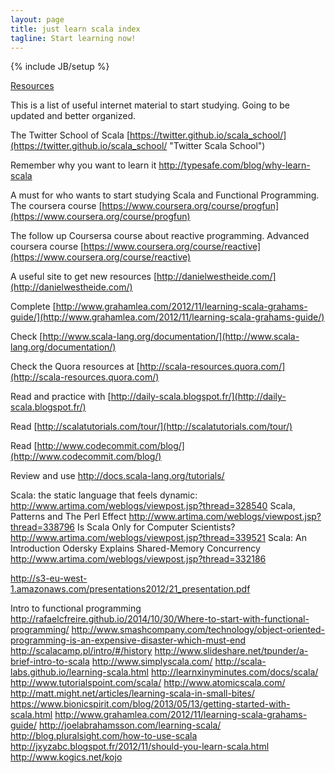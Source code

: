 ```yaml
---
layout: page
title: just learn scala index
tagline: Start learning now!
---
```

{% include JB/setup %}

[Resources](resources.html)

This is a list of useful internet material to start studying. Going to be updated and better organized.  

The Twitter School of Scala [https://twitter.github.io/scala_school/](https://twitter.github.io/scala_school/ "Twitter Scala School")

Remember why you want to learn it [http://typesafe.com/blog/why-learn-scala ](http://typesafe.com/blog/why-learn-scala  "why-learn-scala")  

A must for who wants to start studying Scala and Functional Programming. The coursera course [https://www.coursera.org/course/progfun](https://www.coursera.org/course/progfun) 

The follow up Coursersa course about reactive programming. Advanced coursera course [https://www.coursera.org/course/reactive](https://www.coursera.org/course/reactive)  

A useful site to get new resources [http://danielwestheide.com/](http://danielwestheide.com/)  

Complete [http://www.grahamlea.com/2012/11/learning-scala-grahams-guide/](http://www.grahamlea.com/2012/11/learning-scala-grahams-guide/)  

Check [http://www.scala-lang.org/documentation/](http://www.scala-lang.org/documentation/) 

Check the Quora resources at [http://scala-resources.quora.com/](http://scala-resources.quora.com/) 

Read and practice with [http://daily-scala.blogspot.fr/](http://daily-scala.blogspot.fr/)  

Read [http://scalatutorials.com/tour/](http://scalatutorials.com/tour/)

Read [http://www.codecommit.com/blog/](http://www.codecommit.com/blog/) 

Review and use [http://docs.scala-lang.org/tutorials/ ](http://docs.scala-lang.org/tutorials/) 



Scala: the static language that feels dynamic: http://www.artima.com/weblogs/viewpost.jsp?thread=328540
Scala, Patterns and The Perl Effect http://www.artima.com/weblogs/viewpost.jsp?thread=338796 
Is Scala Only for Computer Scientists?
http://www.artima.com/weblogs/viewpost.jsp?thread=339521 
Scala: An Introduction
Odersky Explains Shared-Memory Concurrency
http://www.artima.com/weblogs/viewpost.jsp?thread=332186

http://s3-eu-west-1.amazonaws.com/presentations2012/21_presentation.pdf

Intro to functional programming http://rafaelcfreire.github.io/2014/10/30/Where-to-start-with-functional-programming/
http://www.smashcompany.com/technology/object-oriented-programming-is-an-expensive-disaster-which-must-end
http://scalacamp.pl/intro/#/history
http://www.slideshare.net/tpunder/a-brief-intro-to-scala
http://www.simplyscala.com/
http://scala-labs.github.io/learning-scala.html
http://learnxinyminutes.com/docs/scala/
http://www.tutorialspoint.com/scala/
http://www.atomicscala.com/
http://matt.might.net/articles/learning-scala-in-small-bites/
https://www.bionicspirit.com/blog/2013/05/13/getting-started-with-scala.html
http://www.grahamlea.com/2012/11/learning-scala-grahams-guide/
http://joelabrahamsson.com/learning-scala/
http://blog.pluralsight.com/how-to-use-scala
http://jxyzabc.blogspot.fr/2012/11/should-you-learn-scala.html
http://www.kogics.net/kojo